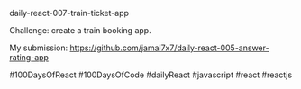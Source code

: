 daily-react-007-train-ticket-app

Challenge: create a train booking app.

My submission: https://github.com/jamal7x7/daily-react-005-answer-rating-app

#100DaysOfReact #100DaysOfCode #dailyReact #javascript #react #reactjs
